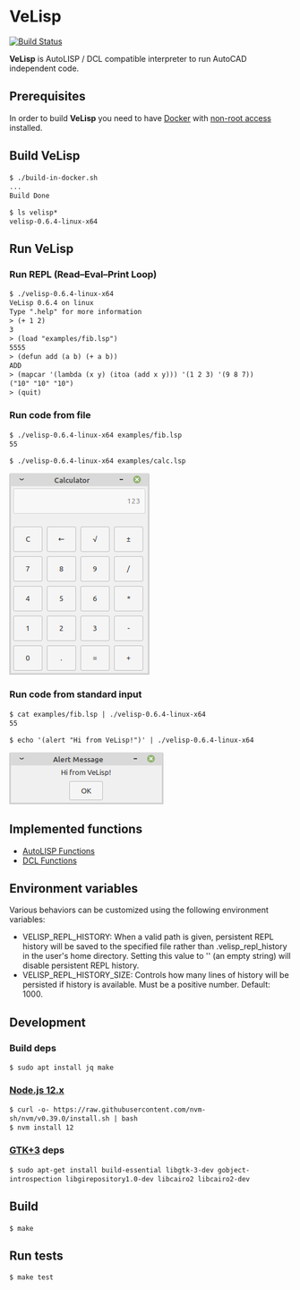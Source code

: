 # VeLisp

[![Build Status](https://travis-ci.com/ten0s/velisp.svg?branch=master)](https://travis-ci.com/ten0s/velisp)

**VeLisp** is AutoLISP / DCL compatible interpreter to run AutoCAD independent code.

## Prerequisites

In order to build **VeLisp** you need to have
[Docker](https://docs.docker.com/installation/#installation) with [non-root access](https://docs.docker.com/engine/installation/linux/linux-postinstall/)
installed.

## Build **VeLisp**

```
$ ./build-in-docker.sh
...
Build Done
```

```
$ ls velisp*
velisp-0.6.4-linux-x64
```

## Run **VeLisp**

### Run REPL (Read–Eval–Print Loop)

```
$ ./velisp-0.6.4-linux-x64
VeLisp 0.6.4 on linux
Type ".help" for more information
> (+ 1 2)
3
> (load "examples/fib.lsp")
5555
> (defun add (a b) (+ a b))
ADD
> (mapcar '(lambda (x y) (itoa (add x y))) '(1 2 3) '(9 8 7))
("10" "10" "10")
> (quit)
```

### Run code from file

```
$ ./velisp-0.6.4-linux-x64 examples/fib.lsp
55
```

```
$ ./velisp-0.6.4-linux-x64 examples/calc.lsp
```

![App Calc Image](/images/app-calc.png)

### Run code from standard input

```
$ cat examples/fib.lsp | ./velisp-0.6.4-linux-x64
55
```

```
$ echo '(alert "Hi from VeLisp!")' | ./velisp-0.6.4-linux-x64
```

![Alert Hello Image](/images/alert-hello.png)

## Implemented functions

* [AutoLISP Functions](/AutoLISP-Functions.md)
* [DCL Functions](DCL-Functions.md)

## Environment variables

Various behaviors can be customized using the following environment variables:

* VELISP_REPL_HISTORY: When a valid path is given, persistent REPL history will be
saved to the specified file rather than .velisp_repl_history in the user's home
directory. Setting this value to '' (an empty string) will disable persistent
REPL history.
* VELISP_REPL_HISTORY_SIZE: Controls how many lines of history will be persisted
if history is available. Must be a positive number. Default: 1000.

## Development

### Build deps

```
$ sudo apt install jq make
```

### [Node.js 12.x](https://nodejs.org/dist/latest-v12.x/)

```
$ curl -o- https://raw.githubusercontent.com/nvm-sh/nvm/v0.39.0/install.sh | bash
$ nvm install 12
```

### [GTK+3](https://www.gtk.org/) deps

```
$ sudo apt-get install build-essential libgtk-3-dev gobject-introspection libgirepository1.0-dev libcairo2 libcairo2-dev
```

## Build

```
$ make
```

## Run tests

```
$ make test
```
